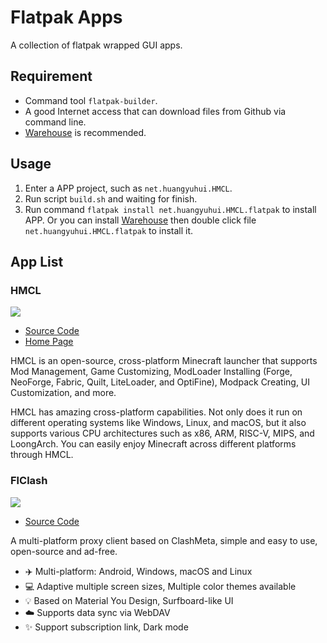 # Flatpak Apps

A collection of flatpak wrapped GUI apps.

## Requirement

- Command tool `flatpak-builder`.
- A good Internet access that can download files from Github via command line.
- [Warehouse](https://flathub.org/apps/io.github.flattool.Warehouse) is recommended.

## Usage

1. Enter a APP project, such as `net.huangyuhui.HMCL`.
2. Run script `build.sh` and waiting for finish.
3. Run command `flatpak install net.huangyuhui.HMCL.flatpak` to install APP. Or you can install [Warehouse](https://flathub.org/apps/io.github.flattool.Warehouse) then double click file `net.huangyuhui.HMCL.flatpak` to install it.

## App List

### HMCL

![](https://hmcl.huangyuhui.net/assets/img/main_page.png)

- [Source Code](https://github.com/HMCL-dev/HMCL)
- [Home Page](https://hmcl.huangyuhui.net/)

HMCL is an open-source, cross-platform Minecraft launcher that supports Mod Management, Game Customizing, ModLoader Installing (Forge, NeoForge, Fabric, Quilt, LiteLoader, and OptiFine), Modpack Creating, UI Customization, and more.

HMCL has amazing cross-platform capabilities. Not only does it run on different operating systems like Windows, Linux, and macOS, but it also supports various CPU architectures such as x86, ARM, RISC-V, MIPS, and LoongArch. You can easily enjoy Minecraft across different platforms through HMCL.

### FlClash

![](https://raw.githubusercontent.com/chen08209/FlClash/8d4931c09365b47b2d799f3cbf705b9c697609c7/snapshots/desktop.gif)

- [Source Code](github.com/chen08209/FlClash)

A multi-platform proxy client based on ClashMeta, simple and easy to use, open-source and ad-free.

- ✈️ Multi-platform: Android, Windows, macOS and Linux
- 💻 Adaptive multiple screen sizes, Multiple color themes available
- 💡 Based on Material You Design, Surfboard-like UI
- ☁️ Supports data sync via WebDAV
- ✨ Support subscription link, Dark mode
